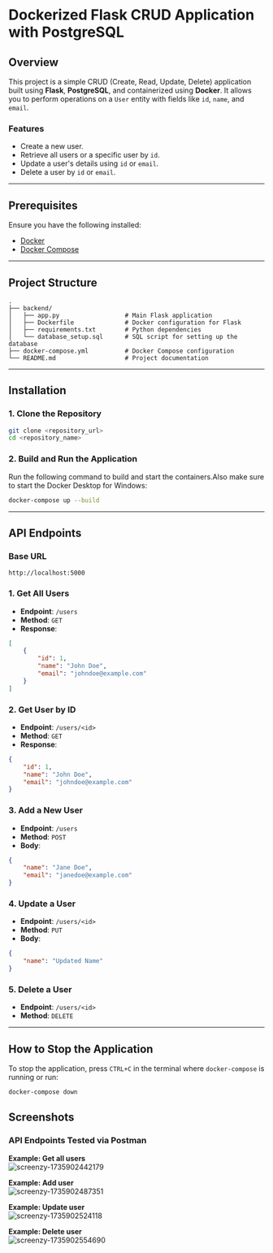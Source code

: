 # Dockerized Flask CRUD Application with PostgreSQL

## Overview
This project is a simple CRUD (Create, Read, Update, Delete) application built using **Flask**, **PostgreSQL**, and containerized using **Docker**. It allows you to perform operations on a `User` entity with fields like `id`, `name`, and `email`. 

### Features
- Create a new user.
- Retrieve all users or a specific user by `id`.
- Update a user's details using `id` or `email`.
- Delete a user by `id` or `email`.

---

## Prerequisites
Ensure you have the following installed:
- [Docker](https://www.docker.com/)
- [Docker Compose](https://docs.docker.com/compose/)

---

## Project Structure
```plaintext
.
├── backend/
│   ├── app.py                  # Main Flask application
│   ├── Dockerfile              # Docker configuration for Flask
│   ├── requirements.txt        # Python dependencies
│   └── database_setup.sql      # SQL script for setting up the database
├── docker-compose.yml          # Docker Compose configuration
└── README.md                   # Project documentation
```

---

## Installation

### 1. Clone the Repository
```bash
git clone <repository_url>
cd <repository_name>
```

### 2. Build and Run the Application
Run the following command to build and start the containers.Also make sure to start the Docker Desktop for Windows:
```bash
docker-compose up --build
```

---

## API Endpoints

### Base URL
```plaintext
http://localhost:5000
```

### 1. **Get All Users**
- **Endpoint**: `/users`
- **Method**: `GET`
- **Response**:
```json
[
    {
        "id": 1,
        "name": "John Doe",
        "email": "johndoe@example.com"
    }
]
```

### 2. **Get User by ID**
- **Endpoint**: `/users/<id>`
- **Method**: `GET`
- **Response**:
```json
{
    "id": 1,
    "name": "John Doe",
    "email": "johndoe@example.com"
}
```

### 3. **Add a New User**
- **Endpoint**: `/users`
- **Method**: `POST`
- **Body**:
```json
{
    "name": "Jane Doe",
    "email": "janedoe@example.com"
}
```

### 4. **Update a User**
- **Endpoint**: `/users/<id>`
- **Method**: `PUT`
- **Body**:
```json
{
    "name": "Updated Name"
}
```

### 5. **Delete a User**
- **Endpoint**: `/users/<id>`
- **Method**: `DELETE`

---


## How to Stop the Application
To stop the application, press `CTRL+C` in the terminal where `docker-compose` is running or run:
```bash
docker-compose down
```


## Screenshots
###  API Endpoints Tested via Postman
**Example: Get all users**  
![screenzy-1735902442179](https://github.com/user-attachments/assets/c8b5cc27-783f-412d-bb0e-36eb4d20933d)


**Example: Add user**  
![screenzy-1735902487351](https://github.com/user-attachments/assets/e18d4ec2-b36c-4d56-9d12-ca9c67adc0fe)


**Example: Update user**  
![screenzy-1735902524118](https://github.com/user-attachments/assets/daa7d886-0da4-48e8-aae2-31aa693d1735)


**Example: Delete user**  
![screenzy-1735902554690](https://github.com/user-attachments/assets/05a00e71-e931-4b3d-8d79-6750c3d16833)




